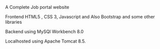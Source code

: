 A Complete Job portal website

Frontend HTML5 , CSS 3, Javascript and Also Bootstrap and some other libraries

Backend using MySQl Workbench 8.0

Localhosted using Apache Tomcat 8.5.
